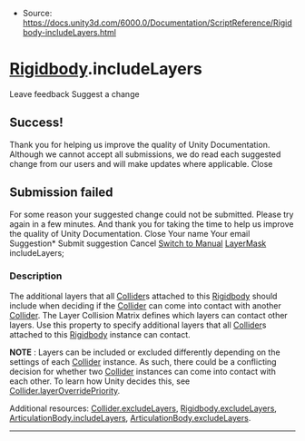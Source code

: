 * Source: https://docs.unity3d.com/6000.0/Documentation/ScriptReference/Rigidbody-includeLayers.html

#  [Rigidbody](https://docs.unity3d.com/6000.0/Documentation/ScriptReference/Rigidbody.html).includeLayers
Leave feedback
Suggest a change
## Success!
Thank you for helping us improve the quality of Unity Documentation. Although we cannot accept all submissions, we do read each suggested change from our users and will make updates where applicable.
Close
## Submission failed
For some reason your suggested change could not be submitted. Please <a>try again</a> in a few minutes. And thank you for taking the time to help us improve the quality of Unity Documentation.
Close
Your name Your email Suggestion* Submit suggestion
Cancel
[Switch to Manual](https://docs.unity3d.com/6000.0/Documentation/Manual/class-Rigidbody.html "Go to Rigidbody Component in the Manual")
[LayerMask](https://docs.unity3d.com/6000.0/Documentation/ScriptReference/LayerMask.html) includeLayers; 
### Description
The additional layers that all [Collider](https://docs.unity3d.com/6000.0/Documentation/ScriptReference/Collider.html)s attached to this [Rigidbody](https://docs.unity3d.com/6000.0/Documentation/ScriptReference/Rigidbody.html) should include when deciding if the [Collider](https://docs.unity3d.com/6000.0/Documentation/ScriptReference/Collider.html) can come into contact with another [Collider](https://docs.unity3d.com/6000.0/Documentation/ScriptReference/Collider.html).
The Layer Collision Matrix defines which layers can contact other layers. Use this property to specify additional layers that all [Collider](https://docs.unity3d.com/6000.0/Documentation/ScriptReference/Collider.html)s attached to this [Rigidbody](https://docs.unity3d.com/6000.0/Documentation/ScriptReference/Rigidbody.html) instance can contact.  
  
**NOTE** : Layers can be included or excluded differently depending on the settings of each [Collider](https://docs.unity3d.com/6000.0/Documentation/ScriptReference/Collider.html) instance. As such, there could be a conflicting decision for whether two [Collider](https://docs.unity3d.com/6000.0/Documentation/ScriptReference/Collider.html) instances can come into contact with each other. To learn how Unity decides this, see [Collider.layerOverridePriority](https://docs.unity3d.com/6000.0/Documentation/ScriptReference/Collider-layerOverridePriority.html).  
  
Additional resources: [Collider.excludeLayers](https://docs.unity3d.com/6000.0/Documentation/ScriptReference/Collider-excludeLayers.html), [Rigidbody.excludeLayers](https://docs.unity3d.com/6000.0/Documentation/ScriptReference/Rigidbody-excludeLayers.html), [ArticulationBody.includeLayers](https://docs.unity3d.com/6000.0/Documentation/ScriptReference/ArticulationBody-includeLayers.html), [ArticulationBody.excludeLayers](https://docs.unity3d.com/6000.0/Documentation/ScriptReference/ArticulationBody-excludeLayers.html).
* * *

